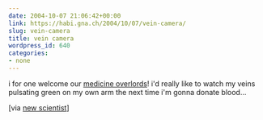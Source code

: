 ```yaml
---
date: 2004-10-07 21:06:42+00:00
link: https://habi.gna.ch/2004/10/07/vein-camera/
slug: vein-camera
title: vein camera
wordpress_id: 640
categories:
- none
---
```


i for one welcome our [medicine overlords](http://www.newscientist.com/news/news.jsp?id=ns99996497)!
i'd really like to watch my veins pulsating green on my own arm the next time i'm gonna donate blood...

[via [new scientist](http://www.newscientist.com/news/)]
